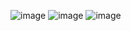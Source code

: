 ![image](https://images.antiquesatlas.com/dealer-stock-images/woodysantiques/Bally_Slot_Machine_as288a1058b.jpg)
![image](https://c8.alamy.com/comp/BXH5WY/games-gaming-machine-one-armed-bandit-slot-machines-circa-1985-additional-BXH5WY.jpg)
![image](https://img.freepik.com/premium-photo/las-vegas-luck-chance-win-casino-slot-machine_124507-54667.jpg?w=2000)

